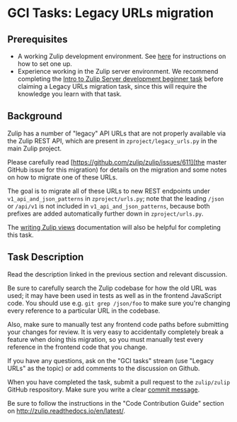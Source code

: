 # GCI Tasks: Legacy URLs migration

## Prerequisites

* A working Zulip development environment. See
  [here](https://github.com/zulip/zulip-gci/blob/master/README.md) for instructions
  on how to set one up.
* Experience working in the Zulip server environment.  We recommend
completing the
[Intro to Zulip Server development beginner task](https://github.com/zulip/zulip-gci/blob/master/tasks/intro-to-zulip-server.md)
before claiming a Legacy URLs migration task, since this will require
the knowledge you learn with that task.

## Background

Zulip has a number of "legacy" API URLs that are not properly
available via the Zulip REST API, which are present in
`zproject/legacy_urls.py` in the main Zulip project.

Please carefully read [https://github.com/zulip/zulip/issues/611](the
master GitHub issue for this migration) for details on the migration
and some notes on how to migrate one of these URLs.

The goal is to migrate all of these URLs to new REST endpoints under
`v1_api_and_json_patterns` in `zproject/urls.py`; note that the
leading `/json` or `/api/v1` is not included in
`v1_api_and_json_patterns`, because both prefixes are added
automatically further down in `zproject/urls.py`.

The
[writing Zulip views](http://zulip.readthedocs.io/en/latest/writing-views.html)
documentation will also be helpful for completing this task.

## Task Description

Read the description linked in the previous section and relevant discussion.

Be sure to carefully search the Zulip codebase for how the old URL was
used; it may have been used in tests as well as in the frontend
JavaScript code.  You should use e.g. `git grep /json/foo` to make
sure you're changing every reference to a particular URL in the
codebase.

Also, make sure to manually test any frontend code paths before
submitting your changes for review.  It is very easy to accidentally
completely break a feature when doing this migration, so you must
manually test every reference in the frontend code that you change.

If you have any questions, ask on the "GCI tasks" stream (use "Legacy
URLs" as the topic) or add comments to the discussion on Github.

When you have completed the task, submit a pull request to the
`zulip/zulip` GitHub respository. Make sure you write a clear
[commit message](https://zulip.readthedocs.io/en/latest/version-control.html#commit-messages).

Be sure to follow the instructions in the "Code Contribution Guide"
section on http://zulip.readthedocs.io/en/latest/.
